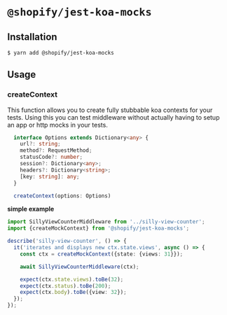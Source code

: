 # `@shopify/jest-koa-mocks`

## Installation

```bash
$ yarn add @shopify/jest-koa-mocks
```

## Usage

### createContext

This function allows you to create fully stubbable koa contexts for your tests. Using this you can test middleware without actually having to setup an app or http mocks in your tests.

```typescript
  interface Options extends Dictionary<any> {
    url?: string;
    method?: RequestMethod;
    statusCode?: number;
    session?: Dictionary<any>;
    headers?: Dictionary<string>;
    [key: string]: any;
  }

  createContext(options: Options)
```

**simple example**

```typescript
import SillyViewCounterMiddleware from '../silly-view-counter';
import {createMockContext} from '@shopify/jest-koa-mocks';

describe('silly-view-counter', () => {
  it('iterates and displays new ctx.state.views', async () => {
    const ctx = createMockContext({state: {views: 31}});

    await SillyViewCounterMiddleware(ctx);

    expect(ctx.state.views).toBe(32);
    expect(ctx.status).toBe(200);
    expect(ctx.body).toBe({view: 32});
  });
});
```
